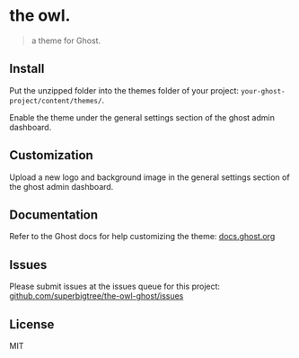 # the owl.
> a theme for Ghost.

## Install
Put the unzipped folder into the themes folder of your project: `your-ghost-project/content/themes/`.

Enable the theme under the general settings section of the ghost admin dashboard.

## Customization
Upload a new logo and background image in the general settings section of the ghost admin dashboard.

## Documentation
Refer to the Ghost docs for help customizing the theme: [docs.ghost.org](http://docs.ghost.org/)

## Issues
Please submit issues at the issues queue for this project: [github.com/superbigtree/the-owl-ghost/issues](https://github.com/superbigtree/the-owl-ghost/issues)

## License
MIT